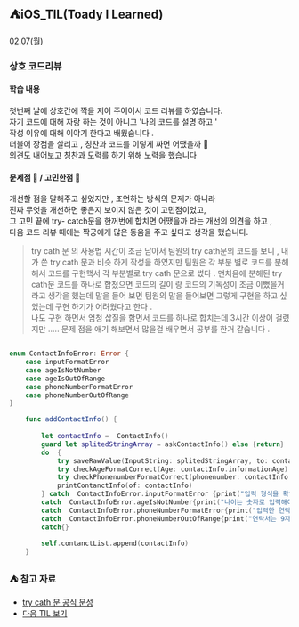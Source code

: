 ## ⛺️iOS_TIL(Toady l Learned)

02.07(월)

### 상호 코드리뷰 
#### 학습 내용 
 첫번째 날에 상호간에  짝을 지어 주어어서  코드 리뷰를 하였습니다. </br>
 자기 코드에 대해 자랑 하는 것이 아니고 '나의 코드를 설명 하고 ' </br>
  작성 이유에 대해 이야기 한다고 배웠습니다 . </br>
 더블어 장점을  살리고 , 칭찬과 코드를 이렇게 짜면  어땠을까 🤨  </br>
 의견도 내어보고 칭찬과 도력를 하기 위해 노력을 했습니다 </br>
 
 
 #### 문제점 🤔 / 고민한점 🤔
개선할 점을 말해주고 싶었지만 , 조언하는 방식의 문제가 아니라  </br>
진짜  무엇을  개선하면  좋은지  보이지 않은  것이 고민점이었고, </br>
그 고민 끝에 try- catch문을  한꺼번에  합치면  어땠을까 라는 개선의 의견을 하고 ,  </br>
다음 코드 리뷰 때에는  짝궁에게  많은 동움을 주고 싶다고 생각을 했습니다. </br>
> try cath 문 의 사용법   시간이 조금 남아서  팀원의 try cath문의 코드를 보니 ,               내가 쓴  try cath 문과 비슷 하게 작성을 하였지만  팀원은  각 부분 별로  코드를 분해해서       코드를 구현핵서  각 부분별로 try cath 문으로 썼다 . 맨처음에   분해된  try cath문  코드를 하나로 합쳤으면  코드의 길이 랑  코드의  기독성이 조금 이뻤을거라고 생각을 했는데  말을 들어 보면   팀원의 말을 들어보면  그렇게  구현을 하고  싶었는데  구현 하기가 어려웠다고 한다 .            
> 나도 구현 하면서  엄청  삽질을 함면서 코드를 하나로 합치는데  3시간  이상이  걸렸지만 .....    문제 점을  애기 해보면서  많을걸  배우면서  공부를 한거 같습니다  .

```swift

enum ContactInfoError: Error {
    case inputFormatError
    case ageIsNotNumber
    case ageIsOutOfRange
    case phoneNumberFormatError
    case phoneNumberOutOfRange
}


```
```swift
    func addContactInfo() {
        
        let contactInfo =  ContactInfo()
        guard let splitedStringArray = askContactInfo() else {return}
        do  {
            try saveRawValue(InputString: splitedStringArray, to: contactInfo)
            try checkAgeFormatCorrect(Age: contactInfo.informationAge)
            try checkPhonenumberFormatCorrect(phonenumber: contactInfo.informationPhoneNumber)
            printContanctInfo(of: contactInfo)
        } catch  ContactInfoError.inputFormatError {print("입력 형식을 확인해주세요.") }
        catch  ContactInfoError.ageIsNotNumber{print("나이는 숫자로 입력해야 돼요! 입력 형식을 확인 해주세요")}
        catch  ContactInfoError.phoneNumberFormatError{print("입력한 연락처 정보가 잘못되었습니다! 입력 형식을 확인 해주세요")}
        catch  ContactInfoError.phoneNumberOutOfRange{print("연락처는 9자리 이상이어야 합니다")}
        catch{}
        
        self.contanctList.append(contactInfo)
    }
 ```

### ⛺️ 참고 자료 
- [try cath 문  공식 문성 ](https://docs.swift.org/swift-book/LanguageGuide/ErrorHandling.html)
- [다음 TIL 보기](https://github.com/Roy-wonji/ios-yagom-academy/blob/main/TIL/2%EC%9B%94/2022.02.08%20.md)
